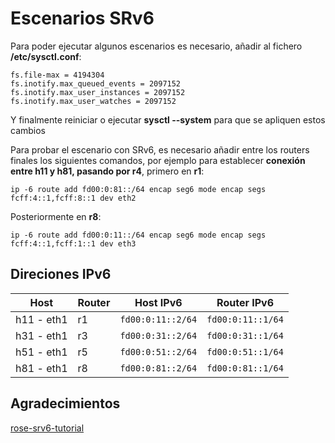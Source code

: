 # Escenarios SRv6

Para poder ejecutar algunos escenarios es necesario, añadir al fichero **/etc/sysctl.conf**:

```
fs.file-max = 4194304
fs.inotify.max_queued_events = 2097152
fs.inotify.max_user_instances = 2097152
fs.inotify.max_user_watches = 2097152
```

Y finalmente reiniciar o ejecutar **sysctl --system** para que se apliquen estos cambios

Para probar el escenario con SRv6, es necesario añadir entre los routers finales los siguientes comandos, por ejemplo para establecer **conexión entre h11 y h81, pasando por r4**, primero en **r1**:
```
ip -6 route add fd00:0:81::/64 encap seg6 mode encap segs fcff:4::1,fcff:8::1 dev eth2
```
Posteriormente en **r8**:
```
ip -6 route add fd00:0:11::/64 encap seg6 mode encap segs fcff:4::1,fcff:1::1 dev eth3
```
## Direciones IPv6

| Host        | Router   | Host IPv6                | Router IPv6               |
|-------------|----------|--------------------------|---------------------------|
| h11 - eth1  | r1       | `fd00:0:11::2/64`        | `fd00:0:11::1/64`         |
| h31 - eth1  | r3       | `fd00:0:31::2/64`        | `fd00:0:31::1/64`         |
| h51 - eth1  | r5       | `fd00:0:51::2/64`        | `fd00:0:51::1/64`         |
| h81 - eth1  | r8       | `fd00:0:81::2/64`        | `fd00:0:81::1/64`         |


## Agradecimientos

 [rose-srv6-tutorial](https://github.com/netgroup/rose-srv6-tutorial.git)
